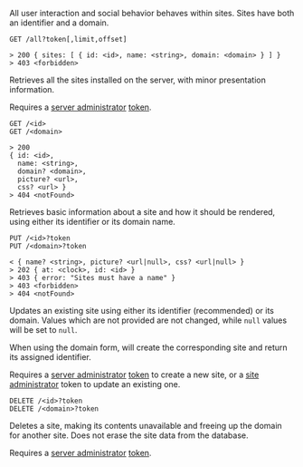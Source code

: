 All user interaction and social behavior behaves within sites. Sites have both
an identifier and a domain. 

    GET /all?token[,limit,offset]
    
    > 200 { sites: [ { id: <id>, name: <string>, domain: <domain> } ] }
    > 403 <forbidden>

Retrieves all the sites installed on the server, with minor presentation 
information.

Requires a [server administrator](serverAdmin.md) [token](token.md).

    GET /<id>
    GET /<domain>

    > 200 
    { id: <id>, 
      name: <string>, 
      domain? <domain>, 
      picture? <url>, 
      css? <url> }
    > 404 <notFound>

Retrieves basic information about a site and how it should be rendered, using
either its identifier or its domain name.

    PUT /<id>?token
    PUT /<domain>?token

    < { name? <string>, picture? <url|null>, css? <url|null> }
    > 202 { at: <clock>, id: <id> }    
    > 403 { error: "Sites must have a name" }
    > 403 <forbidden>
    > 404 <notFound>

Updates an existing site using either its identifier (recommended) or its
domain. Values which are not provided are not changed, while `null`
values will be set to `null`.

When using the domain form, will create the corresponding site and return
its assigned identifier.  

Requires a [server administrator](serverAdmin.md) [token](token.md) to 
create a new site, or a [site administrator](siteAdmin.md) token to 
update an existing one.

    DELETE /<id>?token
    DELETE /<domain>?token

Deletes a site, making its contents unavailable and freeing up the domain
for another site. Does not erase the site data from the database. 

Requires a [server administrator](serverAdmin.md) [token](token.md).